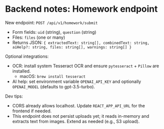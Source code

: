 # Backend notes: Homework endpoint

New endpoint: `POST /api/v1/homework/submit`

- Form fields: `uid` (string), `question` (string)
- Files: `files` (one or many)
- Returns JSON: `{ extractedText: string[], combinedText: string, aiHelp?: string, files: string[], warnings: string[] }`

Optional integrations:
- OCR: install system Tesseract OCR and ensure `pytesseract` + `Pillow` are installed.
  - macOS: `brew install tesseract`
- AI help: set environment variable `OPENAI_API_KEY` and optionally `OPENAI_MODEL` (defaults to gpt-3.5-turbo).

Dev tips:
- CORS already allows localhost. Update `REACT_APP_API_URL` for the frontend if needed.
- This endpoint does not persist uploads yet; it reads in-memory and extracts text from images. Extend as needed (e.g., S3 upload).
